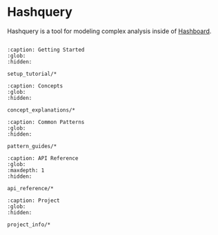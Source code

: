 # Hashquery

Hashquery is a tool for modeling complex analysis inside of [Hashboard](https://www.hashboard.com).

```{include} /_fragments/alpha_notice.md

```

```{toctree}
:caption: Getting Started
:glob:
:hidden:

setup_tutorial/*
```

```{toctree}
:caption: Concepts
:glob:
:hidden:

concept_explanations/*
```

```{toctree}
:caption: Common Patterns
:glob:
:hidden:

pattern_guides/*
```

```{toctree}
:caption: API Reference
:glob:
:maxdepth: 1
:hidden:

api_reference/*
```

```{toctree}
:caption: Project
:glob:
:hidden:

project_info/*
```
